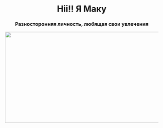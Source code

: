 <h1 align="center">Hii!! Я Маку</a> 
<h3 align="center">Разносторонняя личность, любящая свои увлечения</h3>
<div align="center">
  <img src=";(https://raw.githubusercontent.com/taroccf/read/refs/heads/main/64ee0ef198bf2.png)" width="600" height="300"/>
</div>
